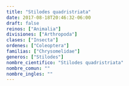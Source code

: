 ```yaml
---
title: "Stilodes quadristriata"
date: 2017-08-18T20:46:32-06:00
draft: false
reinos: ["Animalia"]
divisiones: ["Arthropoda"]
clases: ["Insecta"]
ordenes: ["Coleoptera"]
familias: ["Chrysomelidae"]
generos: ["Stilodes"]
nombre_cientifico: "Stilodes quadristriata"
nombre_comun: ""
nombre_ingles: ""
---
```

